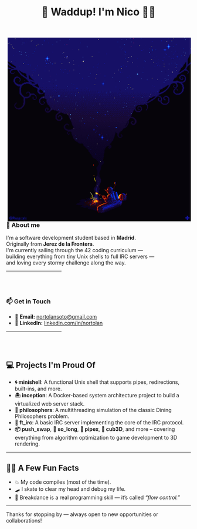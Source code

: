<!--<span align="center">

# 🌺 Waddup! I'm Nico 🏴‍☠️ 
</span> 
<br><br>

<span align="left">

<img align="right" src=./media/212693.gif style="object-fit: cover; height: 500px; float: right;">

<br> <!-- Push "About me" down 

## 👋 About me

I'm a software development student based in **Madrid**.<br>
Originally from **Jerez de la Frontera**.<br>
I'm currently sailing through the 42 coding curriculum —<br>
building everything from tiny Unix shells to full IRC servers —<br>
and loving every stormy challenge along the way.<br>

<br><br> <!-- Push "Get in Touch" down a bit

## 📫 Get in Touch

- 📧 **Email:** nortolansoto@gmail.com  
- 💼 **LinkedIn:** [linkedin.com/in/nortolan](https://www.linkedin.com/in/nortolan/)

</span>-->
<span align="center">

# 🌺 Waddup! I'm Nico 🏴‍☠️ 
</span> 
<br><br>

<span align="left">

<img align="right" src=./media/212693.gif style="object-fit: cover; height: 500px; float: right;">

<br> <!-- Push "About me" down -->

### 👋 About me

I'm a software development student based in **Madrid**.<br>
Originally from **Jerez de la Frontera**.<br>
I'm currently sailing through the 42 coding curriculum —<br>
building everything from tiny Unix shells to full IRC servers —<br>
and loving every stormy challenge along the way.<br>

<!-- Custom line width -->
<hr style="width: 30%; margin-left: 0;"> <!-- Adjust width as needed -->

<br><br> <!-- Push "Get in Touch" down a bit -->

### 📫 Get in Touch

- 📧 **Email:** nortolansoto@gmail.com  
- 💼 **LinkedIn:** [linkedin.com/in/nortolan](https://www.linkedin.com/in/nortolan/)

<!-- Custom line width -->
<hr style="width: 30%; margin-left: 0;"> <!-- Adjust width as needed -->

</span>

<br><br> <!-- Push following sections below the image -->

## 💻 Projects I'm Proud Of

- **🌀 minishell**: A functional Unix shell that supports pipes, redirections, built-ins, and more.
- **🏝️ inception**: A Docker-based system architecture project to build a virtualized web server stack.
- **🤔 philosophers**: A multithreading simulation of the classic Dining Philosophers problem.
- **📡 ft_irc**: A basic IRC server implementing the core of the IRC protocol.
- **📦 push_swap**, **🧱 so_long**, **🧪 pipex**, **🧠 cub3D**, and more – covering everything from algorithm optimization to game development to 3D rendering.

---

## 🏴‍☠️ A Few Fun Facts

- 💥 My code compiles (most of the time).
- 🛹 I skate to clear my head and debug my life.
- 🕺 Breakdance is a real programming skill — it’s called *“flow control.”*

---

Thanks for stopping by — always open to new opportunities or collaborations!

